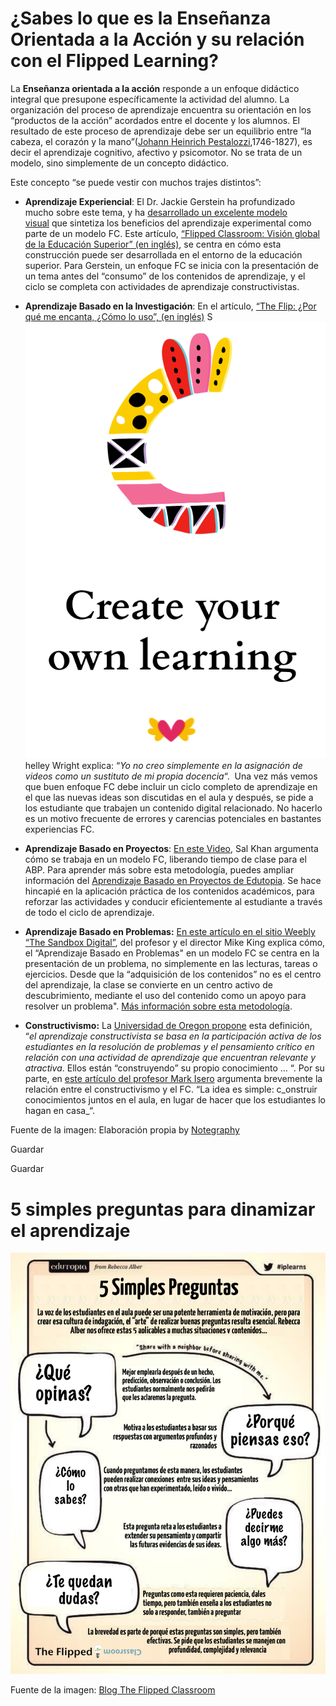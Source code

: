 # ¿Sabes lo que es la Enseñanza Orientada a la Acción y su relación con el Flipped Learning?

La **Enseñanza orientada a la acción** responde a un enfoque didáctico integral que presupone específicamente la actividad del alumno. La organización del proceso de aprendizaje encuentra su orientación en los “productos de la acción” acordados entre el docente y los alumnos. El resultado de este proceso de aprendizaje debe ser un equilibrio entre “la cabeza, el corazón y la mano”([Johann Heinrich Pestalozzi](http://es.wikipedia.org/wiki/Johann_Heinrich_Pestalozzi),1746-1827), es decir el aprendizaje cognitivo, afectivo y psicomotor. No se trata de un modelo, sino simplemente de un concepto didáctico.

Este concepto “se puede vestir con muchos trajes distintos”:

*   **Aprendizaje Experiencial**: El Dr. Jackie Gerstein ha profundizado mucho sobre este tema, y ha [desarrollado un excelente modelo visual](http://usergeneratededucation.files.wordpress.com/2011/06/experience.jpg) que sintetiza los beneficios del aprendizaje experimental como parte de un modelo FC. Este artículo, [“Flipped Classroom: Visión global de la Educación Superior” (en inglés)](http://usergeneratededucation.wordpress.com/2012/05/15/flipped-classroom-the-full-picture-for-higher-education/), se centra en cómo esta construcción puede ser desarrollada en el entorno de la educación superior. Para Gerstein, un enfoque FC se inicia con la presentación de un tema antes del “consumo” de los contenidos de aprendizaje, y el ciclo se completa con actividades de aprendizaje constructivistas.
    


*   **Aprendizaje Basado en la Investigación**: En el artículo, [“The Flip: ¿Por qué me encanta, ¿Cómo lo uso”, (en inglés)](http://blogs.kqed.org/mindshift/2011/07/the-flip-why-i-love-it-how-i-use-it/) S![constructivism-poster](img/2016-07-05_1824.png)helley Wright explica: “_Yo no creo simplemente en la asignación de videos como un sustituto de mi propia docencia_“.  Una vez más vemos que buen enfoque FC debe incluir un ciclo completo de aprendizaje en el que las nuevas ideas son discutidas en el aula y después, se pide a los estudiante que trabajen un contenido digital relacionado. No hacerlo es un motivo frecuente de errores y carencias potenciales en bastantes experiencias FC.


*   **Aprendizaje Basado en Proyectos**: [En este Video](http://www.edutopia.org/salman-khan-academy-flipped-classroom-video), Sal Khan argumenta cómo se trabaja en un modelo FC, liberando tiempo de clase para el ABP. Para aprender más sobre esta metodología, puedes ampliar información del [Aprendizaje Basado en Proyectos de Edutopia](http://www.edutopia.org/project-based-learning). Se hace hincapié en la aplicación práctica de los contenidos académicos, para reforzar las actividades y conducir eficientemente al estudiante a través de todo el ciclo de aprendizaje.

*   **Aprendizaje Basado en Problemas:** [En este artículo en el sitio Weebly “The Sandbox Digital”](http://digitalsandbox.weebly.com/scaffolding-flipped-classrooms.html), del profesor y el director Mike King explica cómo, el “Aprendizaje Basado en Problemas" en un modelo FC se centra en la presentación de un problema, no simplemente en las lecturas, tareas o ejercicios. Desde que la “adquisición de los contenidos” no es el centro del aprendizaje, la clase se convierte en un centro activo de descubrimiento, mediante el uso del contenido como un apoyo para resolver un problema". [Más información sobre esta metodología](http://es.wikipedia.org/wiki/Aprendizaje_basado_en_problemas).  
    

*   **Constructivismo:** La [Universidad de Oregon propone](http://otec.uoregon.edu/learning_theory.htm#Constructivism) esta definición, “_el aprendizaje constructivista se basa en la participación activa de los estudiantes en la resolución de problemas y el pensamiento crítico en relación con una actividad de aprendizaje que encuentran relevante y atractiva_. Ellos están “construyendo” su propio conocimiento … “. Por su parte, en [este artículo del profesor Mark Isero](http://iserotope.com/educational-theory-a-move-toward-constructivism/) argumenta brevemente la relación entre el constructivismo y el FC. “La idea es simple: c_onstruir conocimientos juntos en el aula, en lugar de hacer que los estudiantes lo hagan en casa_“.

Fuente de la imagen: Elaboración propia by [Notegraphy](https://notegraphy.com)

Guardar

Guardar

# 5 simples preguntas para dinamizar el aprendizaje


![](img/5sc_2.png)


Fuente de la imagen: [Blog The Flipped Classroom](http://www.theflippedclassroom.es/5-simples-preguntas-para-dinamizar-el-aprendizaje/)